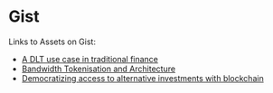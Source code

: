 # Gist
Links to Assets on Gist:

* [A DLT use case in traditional finance](https://gist.github.com/Maltstar/af6fde7033cb26c662c03fdb3c10fdae)
* [Bandwidth Tokenisation and Architecture](https://gist.github.com/Maltstar/f096147cbe9d1fe9a8ac8228bd163853)
* [Democratizing access to alternative investments with blockchain](https://gist.github.com/Maltstar/77b06835260604cbce37f972a607516b)
